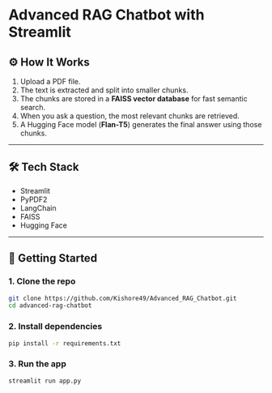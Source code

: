 # Advanced RAG Chatbot with Streamlit 


## ⚙️ How It Works

1. Upload a PDF file.
2. The text is extracted and split into smaller chunks.
3. The chunks are stored in a **FAISS vector database** for fast semantic search.
4. When you ask a question, the most relevant chunks are retrieved.
5. A Hugging Face model (**Flan-T5**) generates the final answer using those chunks.

---

## 🛠️ Tech Stack

* Streamlit
* PyPDF2
* LangChain
* FAISS
* Hugging Face

---

## 🚀 Getting Started

### 1. Clone the repo

```bash
git clone https://github.com/Kishore49/Advanced_RAG_Chatbot.git
cd advanced-rag-chatbot
```

### 2. Install dependencies

```bash
pip install -r requirements.txt
```

### 3. Run the app

```bash
streamlit run app.py
```
